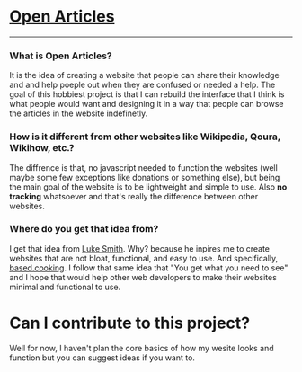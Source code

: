 # [Open Articles](https://giankarl941.github.io/oarticles/)

---

### What is Open Articles?

It is the idea of creating a website that people can share their knowledge and
and help poeple out when they are confused or needed a help. The goal of this
hobbiest project is that I can rebuild the interface that I think is what
people would want and designing it in a way that people can browse the articles
in the website indefinetly.


### How is it different from other websites like Wikipedia, Qoura, Wikihow, etc.?

The diffrence is that, no javascript needed to function the websites (well maybe
some few exceptions like donations or something else), but being the main goal
of the website is to be lightweight and simple to use. Also **no tracking**
whatsoever and that's really the difference between other websites.



### Where do you get that idea from?

I get that idea from [Luke Smith](https://lukesmith.xyz/). Why? because he
inpires me to create websites that are not bloat, functional, and easy to use.
And specifically, [based.cooking](https://based.cooking). I follow that same
idea that "You get what you need to see" and I hope that would help other web
developers to make their websites minimal and functional to use.


# Can I contribute to this project?

Well for now, I haven't plan the core basics of how my wesite looks and function
but you can suggest ideas if you want to.


